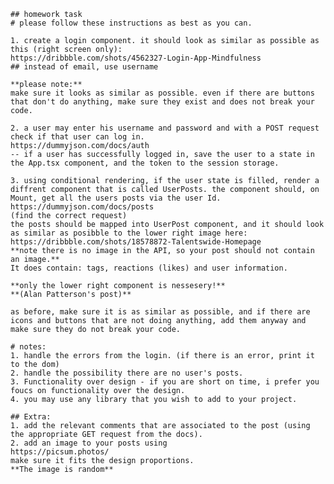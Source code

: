     ## homework task
    # please follow these instructions as best as you can.

    1. create a login component. it should look as similar as possible as this (right screen only):
    https://dribbble.com/shots/4562327-Login-App-Mindfulness
    ## instead of email, use username

    **please note:**
    make sure it looks as similar as possible. even if there are buttons that don't do anything, make sure they exist and does not break your code.

    2. a user may enter his username and password and with a POST request check if that user can log in.
    https://dummyjson.com/docs/auth
    -- if a user has successfully logged in, save the user to a state in the App.tsx component, and the token to the session storage.

    3. using conditional rendering, if the user state is filled, render a diffrent component that is called UserPosts. the component should, on Mount, get all the users posts via the user Id.
    https://dummyjson.com/docs/posts
    (find the correct request)
    the posts should be mapped into UserPost component, and it should look as similar as posibble to the lower right image here:
    https://dribbble.com/shots/18578872-Talentswide-Homepage
    **note there is no image in the API, so your post should not contain an image.**
    It does contain: tags, reactions (likes) and user information.

    **only the lower right component is nessesery!**
    **(Alan Patterson's post)**

    as before, make sure it is as similar as possible, and if there are icons and buttons that are not doing anything, add them anyway and make sure they do not break your code.

    # notes:
    1. handle the errors from the login. (if there is an error, print it to the dom)
    2. handle the possibility there are no user's posts.
    3. Functionality over design - if you are short on time, i prefer you foucs on functionality over the design.
    4. you may use any library that you wish to add to your project.

    ## Extra:
    1. add the relevant comments that are associated to the post (using the appropriate GET request from the docs).
    2. add an image to your posts using 
    https://picsum.photos/
    make sure it fits the design proportions.
    **The image is random**

